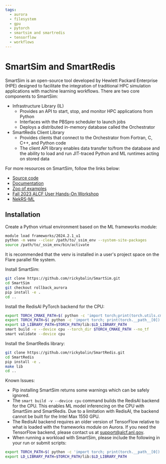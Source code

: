 ```yaml
---
tags:
  - aurora
  - filesystem
  - gpu
  - pytorch
  - smartsim and smartredis
  - tensorflow
  - workflows
---
```


# SmartSim and SmartRedis

SmartSim is an open-source tool developed by Hewlett Packard Enterprise (HPE) designed to facilitate the integration of traditional HPC simulation applications with machine learning workflows. There are two core components to SmartSim:

* Infrastructure Library (IL)
  * Provides an API to start, stop, and monitor HPC applications from Python
  * Interfaces with the PBSpro scheduler to launch jobs
  * Deploys a distributed in-memory database called the Orchestrator
* SmartRedis Client Library
  * Provides clients that connect to the Orchestrator from Fortran, C, C++, and Python code
  * The client API library enables data transfer to/from the database and the ability to load and run JIT-traced Python and ML runtimes acting on stored data

For more resources on SmartSim, follow the links below:

* [Source code](https://github.com/CrayLabs/SmartSim)
* [Documentation](https://www.craylabs.org/docs/overview.html)
* [Zoo of examples](https://github.com/CrayLabs/SmartSim-Zoo)
* [Fall 2023 ALCF User Hands-On Workshop](https://github.com/argonne-lcf/ALCF_Hands_on_HPC_Workshop/tree/master/couplingSimulationML/NekRS-ML)
* [NekRS-ML](https://github.com/argonne-lcf/nekRS-ML/tree/smartredis)

## Installation

Create a Python virtual environment based on the ML frameworks module:

```bash
module load frameworks/2024.2.1_u1
python -m venv --clear /path/to/_ssim_env --system-site-packages
source /path/to/_ssim_env/bin/activate
```

It is recommended that the venv is installed in a user's project space on the Flare parallel file system.

Install SmartSim:

```bash
git clone https://github.com/rickybalin/SmartSim.git
cd SmartSim
git checkout rollback_aurora
pip install -e .
cd ..
```

Install the RedisAI PyTorch backend for the CPU:

```bash
export TORCH_CMAKE_PATH=$( python -c 'import torch;print(torch.utils.cmake_prefix_path)' )
export TORCH_PATH=$( python -c 'import torch; print(torch.__path__[0])' )
export LD_LIBRARY_PATH=$TORCH_PATH/lib:$LD_LIBRARY_PATH
smart build -v --device cpu --torch_dir $TORCH_CMAKE_PATH --no_tf
smart validate --device cpu
```

Install the SmartRedis library:

```bash
git clone https://github.com/rickybalin/SmartRedis.git
cd SmartRedis
pip install -e .
make lib
cd ..
```

Known Issues:

* Pip installing SmartSim returns some warnings which can be safely ignored.
* The `smart build -v --device cpu` command builds the RedisAI backend for the CPU. This enables ML model inferencing on the CPU with SmartSim and SmartRedis. Due to a limitation with RedisAI, the backend cannot be built for the Intel Max 1550 GPU.
* The RedisAI backend requires an older version of TensorFlow relative to what is loaded with the frameworks module on Aurora. If you need the TensorFlow backend, please contact us at support@alcf.anl.gov.
* When running a workload with SmartSim, please include the following in your run or submit scripts:

```bash
export TORCH_PATH=$( python -c 'import torch; print(torch.__path__[0])' )
export LD_LIBRARY_PATH=$TORCH_PATH/lib:$LD_LIBRARY_PATH
```